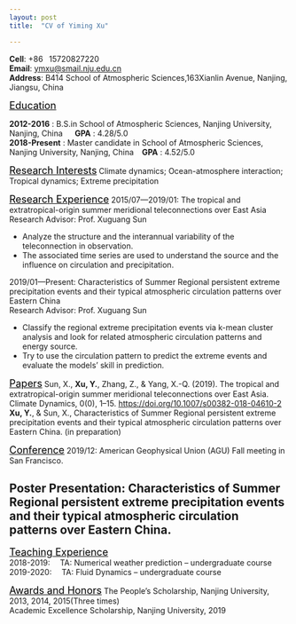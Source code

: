 ```yaml
---
layout: post
title:  "CV of Yiming Xu"

---
```

__Cell__: +86&ensp; 15720827220  
__Email__: ymxu@smail.nju.edu.cn  
__Address__:  B414 School of Atmospheric Sciences,163Xianlin Avenue, Nanjing, Jiangsu, China  


<font size="4" color="black" bold><u>Education</u></font>

__2012-2016__ :
B.S.in School of Atmospheric Sciences, Nanjing University, Nanjing, China   &ensp;&ensp;     __GPA__ : 4.28/5.0  
__2018-Present__ :
Master candidate in School of Atmospheric Sciences, Nanjing University, Nanjing, China  &ensp; __GPA__ : 4.52/5.0

<font size="4" color="black" bold><u>Research Interests</u></font>
Climate dynamics; Ocean-atmosphere interaction; Tropical dynamics; Extreme precipitation

<font size="4" color="black" bold><u>Research Experience</u></font>
2015/07—2019/01: The tropical and extratropical-origin summer meridional teleconnections over East Asia
Research Advisor: Prof. Xuguang Sun
* Analyze the structure and the interannual variability of the teleconnection in observation.
* The associated time series are used to understand the source and the influence on circulation and precipitation.

2019/01—Present: Characteristics of Summer Regional persistent extreme precipitation events and their typical atmospheric circulation patterns over Eastern China  
Research Advisor: Prof. Xuguang Sun
* Classify the regional extreme precipitation events via k-mean cluster analysis and look for related atmospheric circulation patterns and energy source.
* Try to use the circulation pattern to predict the extreme events and evaluate the models’ skill in prediction.

<font size="4" color="black" bold><u>Papers</u></font>
Sun, X., __Xu, Y.__, Zhang, Z., & Yang, X.-Q. (2019). The tropical and extratropical-origin summer meridional teleconnections over East Asia. Climate Dynamics, 0(0), 1–15. https://doi.org/10.1007/s00382-018-04610-2  
__Xu, Y.__, & Sun, X., Characteristics of Summer Regional persistent extreme precipitation events and their typical atmospheric circulation patterns over Eastern China. (in preparation)

<font size="4" color="black" bold><u>Conference</u></font>
2019/12: American Geophysical Union (AGU) Fall meeting in San Francisco.  
## Poster Presentation: Characteristics of Summer Regional persistent extreme precipitation events and their typical atmospheric circulation patterns over Eastern China.

<font size="4" color="black" bold><u>Teaching Experience</u></font>  
2018-2019:   &ensp;&ensp;TA: Numerical weather prediction – undergraduate course  
2019-2020:   &ensp;&ensp;TA: Fluid Dynamics – undergraduate course

<font size="4" color="black" bold><u>Awards and Honors</u></font>
The People’s Scholarship, Nanjing University, 2013, 2014, 2015(Three times)  
Academic Excellence Scholarship, Nanjing University, 2019
